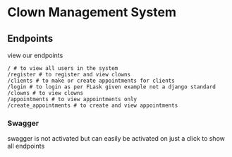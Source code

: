 # Clown Management System

## Endpoints

view our endpoints

```
/ # to view all users in the system
/register # to register and view clowns
/clients # to make or create appointments for clients
/login # to login as per FLask given example not a django standard
/clowns # to view clowns
/appointments # to view appointments only
/create_appointments # to create and view appointments
```

### Swagger

swagger is not activated but can easily be activated on just a click to show all endpoints
```

```